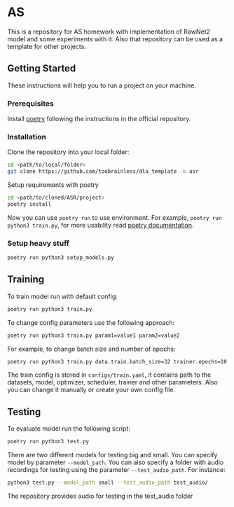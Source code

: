 # AS

This is a repository for AS homework with implementation of RawNet2 model and some experiments with it. Also that repository can be used as a template for other projects.

## Getting Started

These instructions will help you to run a project on your machine.

### Prerequisites

Install [poetry](https://python-poetry.org/docs/#installation) following the instructions in the official repository.

### Installation

Clone the repository into your local folder:

```bash
cd <path/to/local/folder>
git clone https://github.com/toobrainless/dla_template -b asr
```

Setup requirements with poetry

```bash
cd <path/to/cloned/ASR/project>
poetry install
```
<!-- Надо написать на английском: теперь вы можете использовать poetry run чтобы использовать среду -->
Now you can use `poetry run` to use environment. For example, `poetry run python3 train.py`, for more usability read [poetry documentation](https://python-poetry.org/docs/).

### Setup heavy stuff

```bash
poetry run python3 setup_models.py
```

## Training

To train model run with default config:

```bash
poetry run python3 train.py
```

To change config parameters use the following approach:

```bash
poetry run python3 train.py param1=value1 param2=value2
```

For example, to change batch size and number of epochs:

```bash
poetry run python3 train.py data.train.batch_size=32 trainer.epochs=10
```

The train config is stored in `configs/train.yaml`, it contains path to the datasets, model, optimizer, scheduler, trainer and other parameters. Also you can change it manually or create your own config file.

## Testing

To evaluate model run the following script:

```bash
poetry run python3 test.py
```

There are two different models for testing big and small. You can specify model by parameter `--model_path`. You can also specify a folder with audio recordings for testing using the parameter `--test_audio_path`. For instance:

```bash
python3 test.py --model_path small --test_audio_path test_audio/
```

The repository provides audio for testing in the test_audio folder



